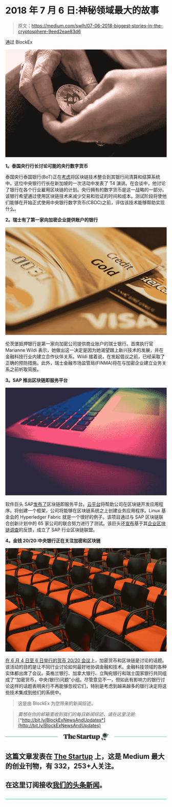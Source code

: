# 2018 年 7 月 6 日:神秘领域最大的故事

> 原文：<https://medium.com/swlh/07-06-2018-biggest-stories-in-the-cryptosphere-9eed2eae83d6>

通过 BlockEx

![](img/5d5290d4d3df3c30ff3beb1fc4370238.png)

**1。泰国央行行长讨论可能的央行数字货币**

泰国央行泰国银行(BoT)正在[考虑](https://l.facebook.com/l.php?u=https%3A%2F%2Fbit.ly%2F2M5fxvJ&h=ATPeFJx090EMdwCe8aX-INRCNPuY-lvoIc-2erJqdr5tVhZ6t7mDQjtRJACNL7G50J5hlS8daoQ-M2SG3Umu8-kYZSBrHQbtuKJf1gHxMePL&s=1)将区块链技术整合到其银行间清算和结算系统中。这位中央银行行长在新加坡的一次活动中发表了 T4 演讲。在会谈中，他讨论了银行在各个行业雇用区块链的计划。央行拥有的数字货币是这一战略的一部分。该银行希望通过使用区块链技术来减少交易和验证的时间和成本。测试阶段将使他们能够在开始正式使用中央银行数字货币(CBDC)之前，评估该技术能够帮助实现什么。

**2。瑞士有了第一家向加密企业提供账户的银行**

![](img/bf4d293a56018a5a2bd6a0b4a57755b4.png)

伦茨堡抵押银行是第一家向加密公司提供商业账户的瑞士银行。首席执行官 Marianne Wildi 表示，她做出这一决定是因为她渴望跟上新兴技术的发展，并在金融科技行业内建立合作伙伴关系。Wildi 接着说，在发起倡议之前，已经采取了正确的预防措施。此外，瑞士金融市场监管局(FINMA)将在与加密企业建立业务关系之前听取简报。

**3。SAP 推出区块链即服务平台**

![](img/645e196069f877ef90eaf48f32c49072.png)

软件巨头 SAP[发布了](https://www.coindesk.com/software-giant-sap-launches-blockchain-as-a-service-platform/)区块链即服务平台。[云平台](https://news.sap.com/sapphire-now-sap-intelligent-enterprise-products-choice/)将帮助公司在区块链开发应用程序。将创建一个框架，公司将能够在区块链系统之上创建业务应用程序。Linux 基金会的 Hyperledger Fabric 就是一个很好的例子。该项目通过与 SAP 区块链联合创新计划中的 65 家公司的联合努力进行了测试。该巨头还[宣布](https://discover.sap.com/sap-blockchain-consortium/en-us/index.html)基于其[企业区块链调查](https://news.sap.com/blockchain-a-study-rooted-in-reality/)的反馈，成立了 SAP 行业区块链联盟。

**4。金钱 20/20:中央银行正在关注加密和区块链**

![](img/0b8751fb2d64081dfc7dc64c4f2a1ee8.png)

[在 6 月 4 日至 6 日举行的货币 20/20 会议](https://cointelegraph.com/news/money20-20-review-central-banks-closely-monitoring-crypto-and-blockchain)上，加密货币和区块链是讨论的话题。该活动的目的是让不同行业讨论如何最好地协调金融和技术。金融科技领域的各种实体都出席了会议。英格兰银行、加拿大银行、立陶宛银行和瑞士国家银行共同组成了“加密货币，中央(银行)问题”小组。尽管意见不一，但如此有影响力的银行讨论这样的话题表明央行不再能够忽视它们，特别是考虑到越来越多的银行决定将这些技术集成到他们的系统中。

> 这是由 BlockEx 为您带来的新闻综述。

> *要想在你的邮箱里收到我们的每日新闻综述，请在这里注册:*[*http://bit.ly/BlockExNewsAndUpdates*](http://bit.ly/BlockExNewsAndUpdates)

[![](img/308a8d84fb9b2fab43d66c117fcc4bb4.png)](https://medium.com/swlh)

## 这篇文章发表在 [The Startup](https://medium.com/swlh) 上，这是 Medium 最大的创业刊物，有 332，253+人关注。

## 在这里订阅接收[我们的头条新闻](http://growthsupply.com/the-startup-newsletter/)。

[![](img/b0164736ea17a63403e660de5dedf91a.png)](https://medium.com/swlh)